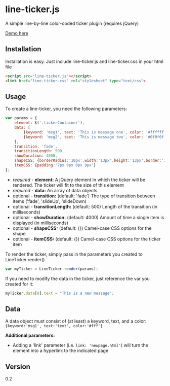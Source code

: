 line-ticker.js
=========

A simple line-by-line color-coded ticker plugin (requires jQuery)

[Demo here](http://htmlpreview.github.io/?https://raw.githubusercontent.com/teleganov/line-ticker-js/master/demos/demo.html)

Installation
------------
Installation is easy. Just include line-ticker.js and line-ticker.css in your html file
```html
<script src="line-ticker.js"></script>
<link href="line-ticker.css" rel="stylesheet" type="text/css">
```

Usage
-----
To create a line-ticker, you need the following parameters:
```javascript
var params = {
    element: $('.tickerContainer'),
    data: [
        {keyword: 'msg1', text: 'This is message one', color: '#ffffff'},
        {keyword: 'msg2', text: 'This is message two', color: '#0f0f0f'}
    ],
    transition: 'fade',
    transitionLength: 500,
    showDuration: 4000,
    shapeCSS: {borderRadius:'10px',width:'13px',height:'13px',border:'1px solid #EFEFEF'},
    itemCSS: {padding:'7px 9px 0px 9px'}
};
```
- *required* - **element:** A jQuery element in which the ticker will be rendered. The ticker will fit to the size of this element
- *required* - **data:** An array of data objects.
- optional - **transition:** (default: 'fade') The type of transition between items ('fade', 'slideUp', 'slideDown)
- optional - **transitionLength:** (default: 500) Length of the transition (in milliseconds)
- optional - **showDuration:** (default: 4000) Amount of time a single item is displayed (in milliseconds)
- optional - **shapeCSS:** (default: {}) Camel-case CSS options for the shape
- optional - **itemCSS:** (default: {}) Camel-case CSS options for the ticker item

To render the ticker, simply pass in the parameters you created to LineTicker.render()
```javascript
var myTicker = LineTicker.render(params);
```
If you need to modify the data in the ticker, just reference the var you created for it:
```javascript
myTicker.data[0].text = "This is a new message";
```

Data
----
A data object must consist of (at least) a keyword, text, and a color: `{keyword:'msg1', text:'text', color:'#fff'}`  
  
**Additional parameters:**
- Adding a 'link' parameter (i.e. `link: 'newpage.html'`) will turn the element into a hyperlink to the indicated page

Version
----

0.2